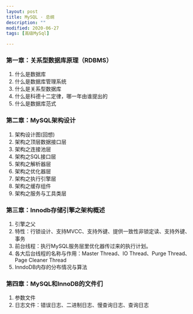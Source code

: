 ```yaml
---
layout: post
title: MySQL · 总纲
description: ""
modified: 2020-06-27
tags: [高级MySql]

---
```



### 第一章：关系型数据库原理（RDBMS）
1. 什么是数据库
2. 什么是数据库管理系统
3. 什么是关系型数据库
4. 什么是科德十二定律，哪一年由谁提出的
5. 什么是数据库范式 

### 第二章：MySQL架构设计
1. 架构设计图(回想)
2. 架构之顶层数据接口层
3. 架构之连接池层
4. 架构之SQL接口层
5. 架构之解析器层
6. 架构之优化器层
7. 架构之执行引擎层
8. 架构之缓存组件
9. 架构之服务与工具类层

### 第三章：Innodb存储引擎之架构概述
1. 引擎之父 
2. 特性：行锁设计、支持MVCC、支持外键、提供一致性非锁定读、支持外键、事务
3. 前台线程：执行MySQL服务层里优化器传过来的执行计划。
4. 各大后台线程的名称与作用：Master Thread、IO Thread、Purge Thread、Page Cleaner Thread
5. InndoDB内存的分布情况与算法

### 第四章：MySQL和InnoDB的文件们
1. 参数文件
2. 日志文件：错误日志、二进制日志、慢查询日志、查询日志











